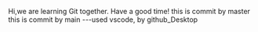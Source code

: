 Hi,we are learning Git together.
Have a good time!
this is commit by master
this is commit by main ---used vscode, by github_Desktop
